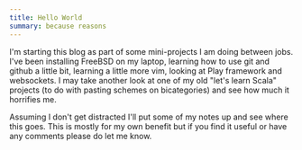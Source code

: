 ```yaml
---
title: Hello World
summary: because reasons
---
```


I'm starting this blog as part of some mini-projects I am doing between jobs.
I've been installing FreeBSD on my laptop, learning how to use git and github a little bit, learning a little more vim, looking at Play framework and websockets. I may take another look at one of my old "let's learn Scala" projects (to do with pasting schemes on bicategories) and see how much it horrifies me.

Assuming I don't get distracted I'll put some of my notes up and see where this goes. This is mostly for my own benefit but if you find it useful or have any comments please do let me know.
